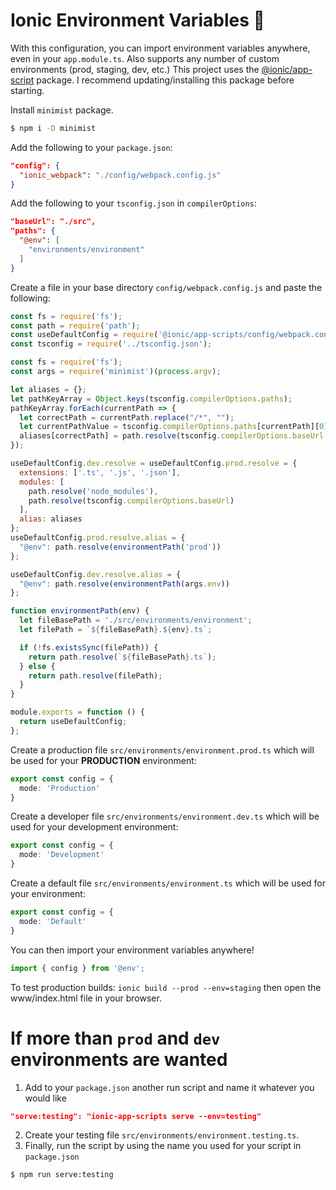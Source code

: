 # Ionic Environment Variables 🚀

With this configuration, you can import environment variables anywhere, even in your `app.module.ts`.
Also supports any number of custom environments (prod, staging, dev, etc.)
This project uses the [@ionic/app-script](https://github.com/ionic-team/ionic-app-scripts) package. I recommend updating/installing this package before starting.

Install `minimist` package.
```bash
$ npm i -D minimist
```

Add the following to your `package.json`:
```json
"config": {
  "ionic_webpack": "./config/webpack.config.js"
}
```

Add the following to your `tsconfig.json` in `compilerOptions`:
```json
"baseUrl": "./src",
"paths": {
  "@env": [
    "environments/environment"
  ]
}
```

Create a file in your base directory `config/webpack.config.js` and paste the following:
```javascript
const fs = require('fs');
const path = require('path');
const useDefaultConfig = require('@ionic/app-scripts/config/webpack.config.js');
const tsconfig = require('../tsconfig.json');

const fs = require('fs');
const args = require('minimist')(process.argv);

let aliases = {};
let pathKeyArray = Object.keys(tsconfig.compilerOptions.paths);
pathKeyArray.forEach(currentPath => {
  let correctPath = currentPath.replace("/*", "");
  let currentPathValue = tsconfig.compilerOptions.paths[currentPath][0].replace('*', '');
  aliases[correctPath] = path.resolve(tsconfig.compilerOptions.baseUrl + '/' + currentPathValue);
});

useDefaultConfig.dev.resolve = useDefaultConfig.prod.resolve = {
  extensions: ['.ts', '.js', '.json'],
  modules: [
    path.resolve('node_modules'),
    path.resolve(tsconfig.compilerOptions.baseUrl)
  ],
  alias: aliases
};
useDefaultConfig.prod.resolve.alias = {
  "@env": path.resolve(environmentPath('prod'))
};

useDefaultConfig.dev.resolve.alias = {
  "@env": path.resolve(environmentPath(args.env))
};

function environmentPath(env) {
  let fileBasePath = './src/environments/environment';
  let filePath = `${fileBasePath}.${env}.ts`;

  if (!fs.existsSync(filePath)) {
    return path.resolve(`${fileBasePath}.ts`);
  } else {
    return path.resolve(filePath);
  }
}

module.exports = function () {
  return useDefaultConfig;
};
```

Create a production file `src/environments/environment.prod.ts` which will be used for your **PRODUCTION** environment:
```typescript
export const config = {
  mode: 'Production'
}
```

Create a developer file `src/environments/environment.dev.ts` which will be used for your development environment:
```typescript
export const config = {
  mode: 'Development'
}
```
Create a default file `src/environments/environment.ts` which will be used for your environment:
```typescript
export const config = {
  mode: 'Default'
}
```

You can then import your environment variables anywhere!
```typescript
import { config } from '@env';
```

To test production builds: `ionic build --prod --env=staging` then open the www/index.html file in your browser.
# If more than `prod` and `dev` environments are wanted

1. Add to your `package.json` another run script and name it whatever you would like
```json
"serve:testing": "ionic-app-scripts serve --env=testing"
```
2. Create your testing file `src/environments/environment.testing.ts`.
3. Finally, run the script by using the name you used for your script in `package.json`
```bash
$ npm run serve:testing
```
